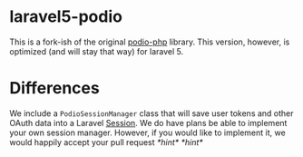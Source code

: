 # laravel5-podio

This is a fork-ish of the original [podio-php](http://podio.github.io/podio-php/) library. This version, however, is optimized (and will stay that way) for laravel 5.

# Differences

We include a `PodioSessionManager` class that will save user tokens and other OAuth data into a Laravel [Session](http://laravel.com/docs/5.0/session). We do have plans be able to implement your own session manager.
However, if you would like to implement it, we would happily accept your pull request *\*hint\** *\*hint\**
